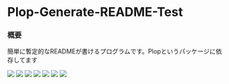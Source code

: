 # Plop-Generate-README-Test
### 概要
 簡単に暫定的なREADMEが書けるプログラムです。Plopというパッケージに依存してます

<div style="display: inline">
<img src="https://img.shields.io/badge/-React-000000.svg?logo=react&style=popout">
<img src="https://img.shields.io/badge/-Next.js-000000.svg?logo=next.js&style=popout">
<img src="https://img.shields.io/badge/-Playwright-000000.svg?logo=playwright&style=popout">
<img src="https://img.shields.io/badge/-typescript-000000.svg?logo=typescript&style=popout">
<img src="https://img.shields.io/badge/-storybook-000000.svg?logo=storybook&style=popout">
<img src="https://img.shields.io/badge/-TailwindCSS-000000.svg?logo=tailwindcss&style=popout">
<img src="https://img.shields.io/badge/-daisyui-000000.svg?logo=daisyui&style=popout">
</div>